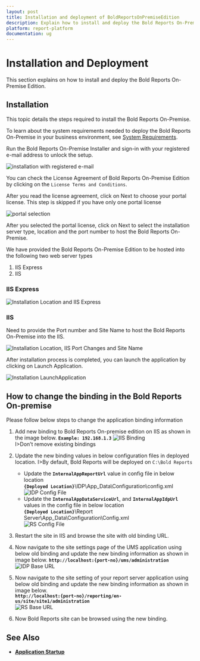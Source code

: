 ```yaml
---
layout: post
title: Installation and deployment of BoldReportsOnPremiseEdition
description: Explain how to install and deploy the Bold Reports On-Premise Edition and how to host the Bold Reports On-Premise in IIS or IIS Express in your machine.
platform: report-platform
documentation: ug
---
```


# Installation and Deployment

This section explains on how to install and deploy the Bold Reports On-Premise Edition.

## Installation

This topic details the steps required to install the Bold Reports On-Premise.

To learn about the system requirements needed to deploy the Bold Reports On-Premise in your business environment, see [System Requirements](/on-premise/getting-started/#prerequisites).

Run the Bold Reports On-Premise Installer and sign-in with your registered e-mail address to unlock the setup.

![installation with registered e-mail](/static/assets/on-premise/images/getting-started/installation-sign-in.png)

You can check the License Agreement of Bold Reports On-Premise Edition by clicking on the `License Terms and Conditions`.

After you read the license agreement, click on Next to choose your portal license. This step is skipped if you have only one portal license

![portal selection](/static/assets/on-premise/images/getting-started/portal-plans-selection.png)

After you selected the portal license, click on Next to select the installation server type, location and the port number to host the Bold Reports On-Premise.

We have provided the Bold Reports On-Premise Edition to be hosted into the following two web server types

1. IIS Express
2. IIS

### IIS Express

![Installation Location and IIS Express](/static/assets/on-premise/images/getting-started/installation-IISExpress.png)

### IIS

Need to provide the Port number and Site Name to host the Bold Reports On-Premise into the IIS.

![Installation Location, IIS Port Changes and Site Name](/static/assets/on-premise/images/getting-started/installation-IIS.png)

After installation process is completed, you can launch the application by clicking on Launch Application.

![Installation LaunchApplication](/static/assets/on-premise/images/getting-started/installation-launchapplication.png)

## How to change the binding in the Bold Reports On-premise

Please follow below steps to change the application binding information

1. Add new binding to Bold Reports On-premise edition on IIS as shown in the image below.
 **`Example: 192.168.1.3`**
![IIS Binding](/static/assets/on-premise/images/getting-started/add-binding.png)  
I>Don’t remove existing bindings

2. Update the new binding values in below configuration files in deployed location.
I>By default, Bold Reports will be deployed on `C:\Bold Reports`
   * Update the **`InternalAppReportUrl`** value in config file in below location  
**`{Deployed Location}`**\IDP\App_Data\Configuration\config.xml  
![IDP Config File](/static/assets/on-premise/images/getting-started/idp-config.png)
   * Update the **`InternalAppDataServiceUrl`**, and **`InternalAppIdpUrl`** values in the config file in below location  
**`{Deployed Location}`**\Report Server\App_Data\Configuration\Config.xml  
![RS Config File](/static/assets/on-premise/images/getting-started/rs-config.png)
3. Restart the site in IIS and browse the site with old binding URL.
4. Now navigate to the site settings page of the UMS application using below old binding and update the new binding information as shown in image below.
**`http://localhost:{port-no}/ums/administration`**  
![IDP Base URL](/static/assets/on-premise/images/getting-started/idp-base-url.png)
5. Now navigate to the site setting of your report server application using below old binding and update the new binding information as shown in image below.  
**`http://localhost:{port-no}/reporting/en-us/site/site1/administration`**  
![RS Base URL](/static/assets/on-premise/images/getting-started/rs-base-url.png)

6. Now Bold Reports site can be browsed using the new binding.

## See Also

* [**Application Startup**](/on-premise/application-startup/)